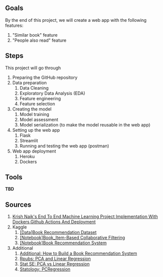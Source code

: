 ## Goals
By the end of this project, we will create a web app with the following features:
1. "Similar book" feature
1. "People also read" feature

## Steps
This project will go through
1. Preparing the GitHub repository
1. Data preparation
    1. Data Cleaning
    1. Exploratory Data Analysis (EDA)
    1. Feature engineering
    1. Feature selection
1. Creating the model
    1. Model training
    1. Model assessment
    1. Model serialization (to make the model reusable in the web app)
1. Setting up the web app
    1. Flask
    1. Streamlit
    1. Running and testing the web app (postman)
1. Web app deployment
    1. Heroku
    1. Dockers
    
## Tools
**TBD**

## Sources
1. [Krish Naik's End To End Machine Learning Project Implementation With Dockers,Github Actions And Deployment](https://www.youtube.com/watch?v=MJ1vWb1rGwM)
1. Kaggle
    1. [[Data]Book Recommendation Dataset](https://www.kaggle.com/datasets/arashnic/book-recommendation-dataset?datasetId=1004280)
    1. [[Notebook]Book_Item-Based Collaborative Filtering](https://www.kaggle.com/code/sebnemgurek/book-item-based-collaborative-filtering)
    1. [[Notebook]Book Recommendation System](https://www.kaggle.com/code/fahadmehfoooz/book-recommendation-system)
1. Additional
    1. [Additional: How to Build a Book Recommendation System](https://www.analyticsvidhya.com/blog/2021/06/build-book-recommendation-system-unsupervised-learning-project/)
    1. [Rpubs: PCA and Linear Regression](https://rpubs.com/esobolewska/pcr-step-by-step#:~:text=PCA%20in%20linear%20regression%20has,with%20Partial%20Least%20Squares%20Regression.)
    1. [Stat SE: PCA vs Linear Regression](https://stats.stackexchange.com/questions/410516/using-pca-vs-linear-regression)
    1. [Statology: PCRegression](https://www.statology.org/principal-components-regression-in-python/)